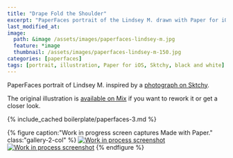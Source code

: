 ```yaml
---
title: "Drape Fold the Shoulder"
excerpt: "PaperFaces portrait of the Lindsey M. drawn with Paper for iOS on an iPad."
last_modified_at: 
image: 
  path: &image /assets/images/paperfaces-lindsey-m.jpg 
  feature: *image
  thumbnail: /assets/images/paperfaces-lindsey-m-150.jpg
categories: [paperfaces]
tags: [portrait, illustration, Paper for iOS, Sktchy, black and white]
---
```


PaperFaces portrait of Lindsey M. inspired by a [photograph on Sktchy](https://sktchy.com/Tnu9X).

The original illustration is [available on Mix](https://mix.fiftythree.com/11098-Michael-Rose/1726955) if you want to rework it or get a closer look.

{% include_cached boilerplate/paperfaces-3.md %}

{% figure caption:"Work in progress screen captures Made with Paper." class:"gallery-2-col" %}
[![Work in process screenshot](/assets/images/paperfaces-lindsey-m-process-1-600.jpg)](/assets/images/paperfaces-lindsey-m-process-1-lg.jpg) [![Work in process screenshot](/assets/images/paperfaces-lindsey-m-process-2-600.jpg)](/assets/images/paperfaces-lindsey-m-process-2-lg.jpg)
{% endfigure %}
